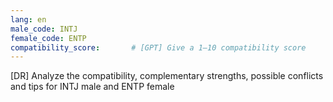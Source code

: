 ```yaml
---
lang: en
male_code: INTJ
female_code: ENTP
compatibility_score:       # [GPT] Give a 1–10 compatibility score
---
```


[DR] Analyze the compatibility, complementary strengths, possible conflicts and tips for INTJ male and ENTP female

